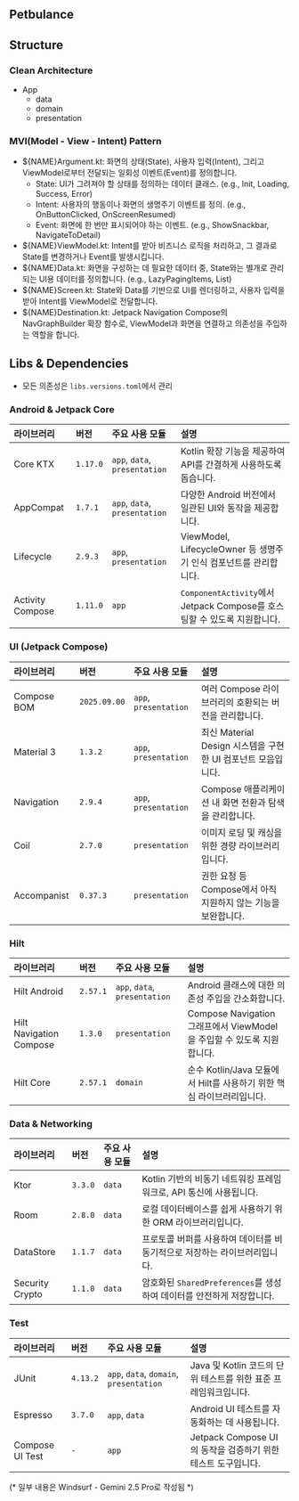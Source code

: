 ## Petbulance

## Structure

### Clean Architecture

- App
  - data
  - domain
  - presentation

### MVI(Model - View - Intent) Pattern

- ${NAME}Argument.kt: 화면의 상태(State), 사용자 입력(Intent), 그리고 ViewModel로부터 전달되는 일회성 이벤트(Event)를 정의합니다.
  - State: UI가 그려져야 할 상태를 정의하는 데이터 클래스. (e.g., Init, Loading, Success, Error)
  - Intent: 사용자의 행동이나 화면의 생명주기 이벤트를 정의. (e.g., OnButtonClicked, OnScreenResumed)
  - Event: 화면에 한 번만 표시되어야 하는 이벤트. (e.g., ShowSnackbar, NavigateToDetail)
- ${NAME}ViewModel.kt: Intent를 받아 비즈니스 로직을 처리하고, 그 결과로 State를 변경하거나 Event를 발생시킵니다.
- ${NAME}Data.kt: 화면을 구성하는 데 필요한 데이터 중, State와는 별개로 관리되는 UI용 데이터를 정의합니다. (e.g., LazyPagingItems, List<String>)
- ${NAME}Screen.kt: State와 Data를 기반으로 UI를 렌더링하고, 사용자 입력을 받아 Intent를 ViewModel로 전달합니다.
- ${NAME}Destination.kt: Jetpack Navigation Compose의 NavGraphBuilder 확장 함수로, ViewModel과 화면을 연결하고 의존성을 주입하는 역할을 합니다.

## Libs & Dependencies

- 모든 의존성은 `libs.versions.toml`에서 관리

### **Android & Jetpack Core**

| 라이브러리            | 버전       | 주요 사용 모듈                      | 설명                                                       |
|:-----------------|:---------|:------------------------------|:---------------------------------------------------------|
| Core KTX         | `1.17.0` | `app`, `data`, `presentation` | Kotlin 확장 기능을 제공하여 API를 간결하게 사용하도록 돕습니다.                 |
| AppCompat        | `1.7.1`  | `app`, `data`, `presentation` | 다양한 Android 버전에서 일관된 UI와 동작을 제공합니다.                      |
| Lifecycle        | `2.9.3`  | `app`, `presentation`         | ViewModel, LifecycleOwner 등 생명주기 인식 컴포넌트를 관리합니다.         |
| Activity Compose | `1.11.0` | `app`                         | `ComponentActivity`에서 Jetpack Compose를 호스팅할 수 있도록 지원합니다. |

### **UI (Jetpack Compose)**

| 라이브러리       | 버전           | 주요 사용 모듈              | 설명                                         |
|:------------|:-------------|:----------------------|:-------------------------------------------|
| Compose BOM | `2025.09.00` | `app`, `presentation` | 여러 Compose 라이브러리의 호환되는 버전을 관리합니다.          |
| Material 3  | `1.3.2`      | `app`, `presentation` | 최신 Material Design 시스템을 구현한 UI 컴포넌트 모음입니다. |
| Navigation  | `2.9.4`      | `app`, `presentation` | Compose 애플리케이션 내 화면 전환과 탐색을 관리합니다.         |
| Coil        | `2.7.0`      | `presentation`        | 이미지 로딩 및 캐싱을 위한 경량 라이브러리입니다.               |
| Accompanist | `0.37.3`     | `presentation`        | 권한 요청 등 Compose에서 아직 지원하지 않는 기능을 보완합니다.    |

### **Hilt**

| 라이브러리                   | 버전       | 주요 사용 모듈                      | 설명                                                   |
|:------------------------|:---------|:------------------------------|:-----------------------------------------------------|
| Hilt Android            | `2.57.1` | `app`, `data`, `presentation` | Android 클래스에 대한 의존성 주입을 간소화합니다.                      |
| Hilt Navigation Compose | `1.3.0`  | `presentation`                | Compose Navigation 그래프에서 ViewModel을 주입할 수 있도록 지원합니다. |
| Hilt Core               | `2.57.1` | `domain`                      | 순수 Kotlin/Java 모듈에서 Hilt를 사용하기 위한 핵심 라이브러리입니다.       |

### **Data & Networking**

| 라이브러리           | 버전      | 주요 사용 모듈 | 설명                                              |
|:----------------|:--------|:---------|:------------------------------------------------|
| Ktor            | `3.3.0` | `data`   | Kotlin 기반의 비동기 네트워킹 프레임워크로, API 통신에 사용됩니다.      |
| Room            | `2.8.0` | `data`   | 로컬 데이터베이스를 쉽게 사용하기 위한 ORM 라이브러리입니다.             |
| DataStore       | `1.1.7` | `data`   | 프로토콜 버퍼를 사용하여 데이터를 비동기적으로 저장하는 라이브러리입니다.        |
| Security Crypto | `1.1.0` | `data`   | 암호화된 `SharedPreferences`를 생성하여 데이터를 안전하게 저장합니다. |

### **Test**

| 라이브러리           | 버전       | 주요 사용 모듈                                | 설명                                         |
|:----------------|:---------|:----------------------------------------|:-------------------------------------------|
| JUnit           | `4.13.2` | `app`, `data`, `domain`, `presentation` | Java 및 Kotlin 코드의 단위 테스트를 위한 표준 프레임워크입니다.  |
| Espresso        | `3.7.0`  | `app`, `data`                           | Android UI 테스트를 자동화하는 데 사용됩니다.             |
| Compose UI Test | `-`      | `app`                                   | Jetpack Compose UI의 동작을 검증하기 위한 테스트 도구입니다. |


(* 일부 내용은 Windsurf - Gemini 2.5 Pro로 작성됨 *)